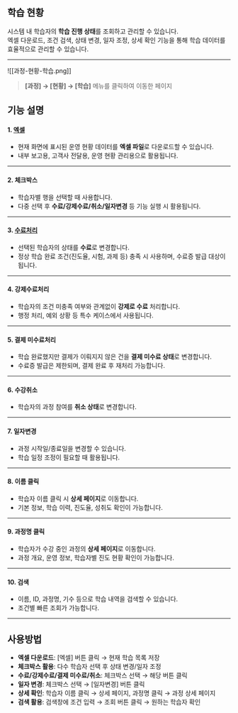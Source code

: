 ## 학습 현황  

시스템 내 학습자의 **학습 진행 상태**를 조회하고 관리할 수 있습니다.  
엑셀 다운로드, 조건 검색, 상태 변경, 일자 조정, 상세 확인 기능을 통해 학습 데이터를 효율적으로 관리할 수 있습니다.  

***  
![[과정-현황-학습.png]]  

> **[과정] → [현황] → [학습]** 메뉴를 클릭하여 이동한 페이지  

## 기능 설명  

#### 1. [엑셀](과정-현황-운영-엑셀.md)
- 현재 화면에 표시된 운영 현황 데이터를 **엑셀 파일**로 다운로드할 수 있습니다.  
- 내부 보고용, 고객사 전달용, 운영 현황 관리용으로 활용됩니다.

***  
#### 2. 체크박스  
- 학습자별 행을 선택할 때 사용합니다.  
- 다중 선택 후 **수료/강제수료/취소/일자변경** 등 기능 실행 시 활용됩니다.  

***  
#### 3. [수료처리](수료처리.md)  
- 선택된 학습자의 상태를 **수료**로 변경합니다.  
- 정상 학습 완료 조건(진도율, 시험, 과제 등) 충족 시 사용하며, 수료증 발급 대상이 됩니다.  

***  
#### 4. 강제수료처리
- 학습자의 조건 미충족 여부와 관계없이 **강제로 수료** 처리합니다.  
- 행정 처리, 예외 상황 등 특수 케이스에서 사용됩니다.  

***  
#### 5. 결제 미수료처리
- 학습 완료했지만 결제가 이뤄지지 않은 건을 **결제 미수료 상태**로 변경합니다.  
- 수료증 발급은 제한되며, 결제 완료 후 재처리 가능합니다.  

***  
#### 6. 수강취소
- 학습자의 과정 참여를 **취소 상태**로 변경합니다.  

***  
#### 7. 일자변경
- 과정 시작일/종료일을 변경할 수 있습니다.  
- 학습 일정 조정이 필요할 때 활용됩니다.  

***  
#### 8. 이름 클릭
- 학습자 이름 클릭 시 **상세 페이지**로 이동합니다.  
- 기본 정보, 학습 이력, 진도율, 성취도 확인이 가능합니다.  

***  
#### 9. 과정명 클릭
- 학습자가 수강 중인 과정의 **상세 페이지**로 이동합니다.  
- 과정 개요, 운영 정보, 학습자별 진도 현황 확인이 가능합니다.  

***  
#### 10. 검색  
- 이름, ID, 과정명, 기수 등으로 학습 내역을 검색할 수 있습니다.  
- 조건별 빠른 조회가 가능합니다.  

***  

## 사용방법  
- **엑셀 다운로드**: [엑셀] 버튼 클릭 → 현재 학습 목록 저장  
- **체크박스 활용**: 다수 학습자 선택 후 상태 변경/일자 조정  
- **수료/강제수료/결제 미수료/취소**: 체크박스 선택 → 해당 버튼 클릭  
- **일자 변경**: 체크박스 선택 → [일자변경] 버튼 클릭  
- **상세 확인**: 학습자 이름 클릭 → 상세 페이지, 과정명 클릭 → 과정 상세 페이지  
- **검색 활용**: 검색창에 조건 입력 → 조회 버튼 클릭 → 원하는 학습자 확인  
